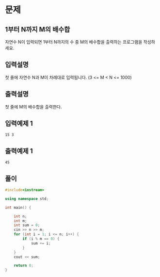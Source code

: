 # 문제

## 1부터 N까지 M의 배수합

자연수 N이 입력되면 1부터 N까지의 수 중 M의 배수합을 출력하는 프로그램을 작성하세요.



## 입력설명

첫 줄에 자연수 N과 M이 차례대로 입력됩니다. (3 <= M < N <= 1000) 



## 출력설명

첫 줄에 M의 배수합을 출력한다.



## 입력예제 1

```
15 3
```



## 출력예제 1

```
45
```



## 풀이

```c++
#include<iostream>

using namespace std;

int main() {

	int n;
	int m;
	int sum = 0;
	cin >> n >> m;
	for (int i = 1; i <= n; i++) {
		if (i % m == 0) {
			sum += i;
		}
	}
	cout << sum;

	return 0;
}
```
